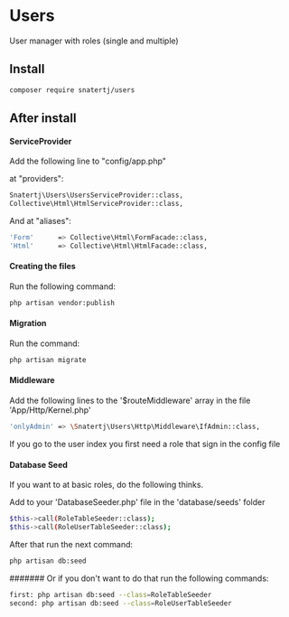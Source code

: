 # Users
User manager with roles (single and multiple)

## Install
```bash
composer require snatertj/users
```


## After install

#### ServiceProvider
Add the following line to "config/app.php"

at "providers":

```bash
Snatertj\Users\UsersServiceProvider::class,
Collective\Html\HtmlServiceProvider::class,
```

And at "aliases":

```bash
'Form'      => Collective\Html\FormFacade::class,
'Html'      => Collective\Html\HtmlFacade::class,
```

#### Creating the files
Run the following command:

```bash
php artisan vendor:publish
```

#### Migration

Run the command: 
```bash
php artisan migrate
```

#### Middleware

Add the following lines to the '$routeMiddleware' array in the file 'App/Http/Kernel.php'

```bash
'onlyAdmin' => \Snatertj\Users\Http\Middleware\IfAdmin::class,
```

If you go to the user index you first need a role that sign in the config file

#### Database Seed

If you want to at basic roles, do the following thinks.<br>

Add to your 'DatabaseSeeder.php' file in the 'database/seeds' folder
```bash
$this->call(RoleTableSeeder::class);
$this->call(RoleUserTableSeeder::class);
```
After that run the next command:
```bash
php artisan db:seed
```

####### Or
if you don't want to do that run the following commands:
```bash
first: php artisan db:seed --class=RoleTableSeeder
second: php artisan db:seed --class=RoleUserTableSeeder
```
